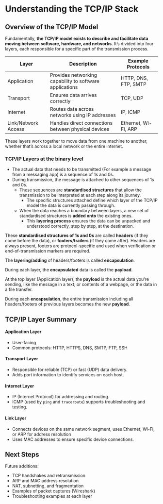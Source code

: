 # Understanding the TCP/IP Stack

## Overview of the TCP/IP Model

Fundamentally, **the TCP/IP model exists to describe and facilitate data moving between software, hardware, and networks**. It’s divided into four layers, each responsible for a specific part of the transmission process.

| Layer               | Description                                             | Example Protocols    |
| ------------------- | ------------------------------------------------------- | -------------------- |
| Application         | Provides networking capability to software applications | HTTP, DNS, FTP, SMTP |
| Transport           | Ensures data arrives correctly                          | TCP, UDP             |
| Internet            | Routes data across networks using IP addresses          | IP, ICMP             |
| Link/Network Access | Handles direct connections between physical devices     | Ethernet, Wi-Fi, ARP |

These layers work together to move data from one machine to another, whether that’s across a local network or the entire internet.

### TCP/IP Layers at the binary level

- The actual data that needs to be transmitted (For example a message from a messaging app) is a sequence of 1s and 0s. 
- During transmission, the message is attached to other sequences of 1s and 0s.
	- These sequences are **standardised structures** that allow the transmission to be interpreted at each step along its journey.
		- The specific structures attached define which layer of the TCP/IP model the data is currently passing through.
	- When the data reaches a boundary between layers, a new set of standardised structures is **added onto** the existing ones.
		- This **layering process** ensures the data can be unpacked and understood correctly, step by step, at the destination.

These **standardised structures of 1s and 0s** are called **headers** (if they come before the data), or **footers/trailers** (if they come after). Headers are always present, footers are protocol-specific and used when verification or end-of-transmission markers are required.

The **layering/adding** of headers/footers is called **encapsulation**. 

During each layer, the **encapsulated** data is called the **payload**. 

At the top layer (Application layer), the **payload** is the actual data you're sending, like the message in a text, or contents of a webpage, or the data in a file transfer.

During each **encapsulation**, the entire transmission including all headers/footers of previous layers becomes the new **payload**.



## TCP/IP Layer Summary

#### Application Layer
- User-facing
- Common protocols: HTTP, HTTPS, DNS, SMTP, FTP, SSH

#### Transport Layer
- Responsible for reliable (TCP) or fast (UDP) data delivery.
- Adds port information to identify services on each host.

#### Internet Layer
- IP (Internet Protocol) for addressing and routing.
- ICMP (used by `ping` and `traceroute`) supports troubleshooting and testing.

#### Link Layer
- Connects devices on the same network segment, uses Ethernet, Wi-Fi, or ARP for address resolution
- Uses MAC addresses to ensure specific device connections.



## Next Steps

Future additions:
- TCP handshakes and retransmission
- ARP and MAC address resolution
- NAT, subnetting, and fragmentation
- Examples of packet captures (Wireshark)
- Troubleshooting examples at each layer




